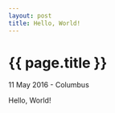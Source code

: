 ```yaml
---
layout: post
title: Hello, World!
---
```


{{ page.title }}
================

<p class="meta">11 May 2016 - Columbus</p>

Hello, World!
